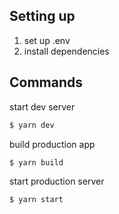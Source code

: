## Setting up

1. set up .env
2. install dependencies

## Commands

start dev server

```bash
$ yarn dev
```

build production app

```bash
$ yarn build
```

start production server

```bash
$ yarn start
```
